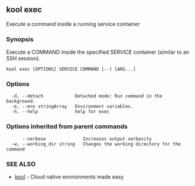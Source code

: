 ## kool exec

Execute a command inside a running service container

### Synopsis

Execute a COMMAND inside the specified SERVICE container (similar to an SSH session).

```
kool exec [OPTIONS] SERVICE COMMAND [--] [ARG...]
```

### Options

```
  -d, --detach            Detached mode: Run command in the background.
  -e, --env stringArray   Environment variables.
  -h, --help              help for exec
```

### Options inherited from parent commands

```
      --verbose              Increases output verbosity
  -w, --working_dir string   Changes the working directory for the command
```

### SEE ALSO

* [kool](kool)	 - Cloud native environments made easy

